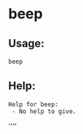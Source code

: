 beep
====================

Usage:
--------------------
```
beep 

```

Help:
--------------------
```
Help for beep:
 - No help to give.

```

''''

